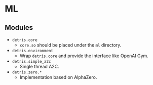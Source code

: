 # ML

## Modules

* `detris.core`
    * `core.so` should be placed under the `ml` directory.
* `detris.environment`
    * Wrap `detris.core` and provide the interface like OpenAI Gym.
* `detris.simple_a2c`
    * Single thread A2C.
* `detris.zero.*`
    * Implementation based on AlphaZero.
